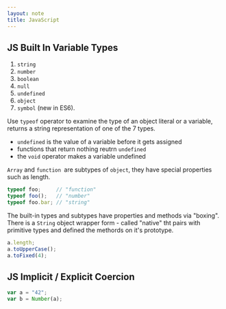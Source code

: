 ```yaml
---
layout: note
title: JavaScript
---
```


## JS Built In Variable Types
1. `string`
2. `number`
3. `boolean`
4. `null`
5. `undefined`
6. `object`
7. `symbol` (new in ES6).

Use `typeof` operator to examine the type of an object literal or a variable, returns a string representation of one of the 7 types.

- `undefined` is the value of a variable before it gets assigned
- functions that return nothing reutrn `undefined`
- the `void` operator makes a variable undefined

`Array` and `function `are subtypes of `object`, they have special properties such as length.

```javascript
typeof foo;     // "function"
typeof foo();   // "number"
typeof foo.bar; // "string"
```

The built-in types and subtypes have properties and methods via "boxing". There is a `String` object wrapper form - called "native" tht pairs with primitive types and defined the methords on it's prototype.

```javascript
a.length;
a.toUpperCase();
a.toFixed(4);
```


## JS Implicit / Explicit Coercion

```javascript
var a = "42";
var b = Number(a);
```
